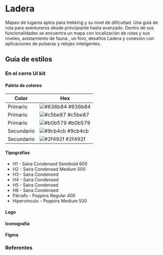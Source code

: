 # Ladera
Mapeo de lugares aptos para trekking y su nivel de dificultad. Una guía de ruta para aventureros desde principiante hasta avanzado.
Dentro de sus funcionalidades se encuentra un mapa con localización de rutas y sus niveles, avistamiento de fauna , un foro, desafíos Ladera y conexión con aplicaciones de pulseras y relojes inteligentes.

## Guía de estilos
### En el cerro UI kit
#### Paleta de colores

| Color             | Hex                                                                |
| ----------------- | ------------------------------------------------------------------ |
| Primario | ![#636b84](https://via.placeholder.com/10/636b84?text=+) #636b84 |
| Primario | ![#c5be87](https://via.placeholder.com/10/c5be87?text=+) #c5be87 |
| Primario | ![#b0b579](https://via.placeholder.com/10/b0b579?text=+) #b0b579 |
| Secundario | ![#9cb4cb](https://via.placeholder.com/10/9cb4cb?text=+) #9cb4cb |
| Secundario | ![#2f492f](https://via.placeholder.com/10/2f492f?text=+) #2f492f |



#### Tipografías
- H1 - Saira Condensed Semibold 600
- H2 - Saira Condensed Medium 500
- H3 - Saira Condensed
- H4 - Saira Condensed
- H5 - Saira Condensed
- H6 - Saira Condensed
- Párrafo - Poppins Regular 400
- Hipervínculo - Poppins Medium 500

#### Logo
#### Iconografía

#### Figma

### Referentes




